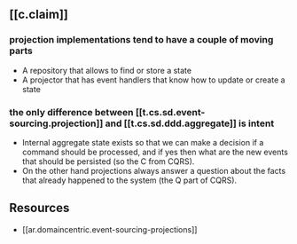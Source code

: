 
## [[c.claim]]

###  projection implementations tend to have a couple of moving parts

- A repository that allows to find or store a state
- A projector that has event handlers that know how to update or create a state

### the only difference between [[t.cs.sd.event-sourcing.projection]] and [[t.cs.sd.ddd.aggregate]] is intent

- Internal aggregate state exists so that we can make a decision if a command should be processed, and if yes then what are the new events that should be persisted (so the C from CQRS). 
- On the other hand projections always answer a question about the facts that already happened to the system (the Q part of CQRS).

## Resources

- [[ar.domaincentric.event-sourcing-projections]]